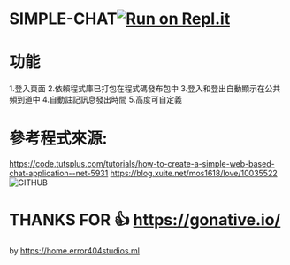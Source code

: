 # SIMPLE-CHAT[![Run on Repl.it](https://repl.it/badge/github/EarthlyEric/SIMPLE-CHAT)](https://repl.it/github/EarthlyEric/SIMPLE-CHAT)
# 功能
1.登入頁面
2.依賴程式庫已打包在程式碼發布包中
3.登入和登出自動顯示在公共頻到道中
4.自動註記訊息發出時間
5.高度可自定義

# 參考程式來源:
https://code.tutsplus.com/tutorials/how-to-create-a-simple-web-based-chat-application--net-5931
https://blog.xuite.net/mos1618/love/10035522
![GITHUB]( 圖片網址 "圖片名稱")

# THANKS FOR 👍 https://gonative.io/
by https://home.error404studios.ml

